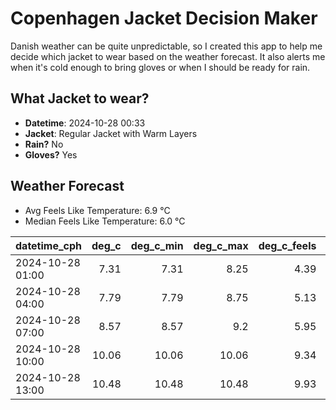 
# Copenhagen Jacket Decision Maker

Danish weather can be quite unpredictable, so I created this app to help me decide which jacket to wear based on the weather forecast. 
It also alerts me when it's cold enough to bring gloves or when I should be ready for rain.

## What Jacket to wear?

- **Datetime**: 2024-10-28 00:33
- **Jacket**: Regular Jacket with Warm Layers
- **Rain?** No
- **Gloves?** Yes

## Weather Forecast
- Avg Feels Like Temperature: 6.9 °C
- Median Feels Like Temperature: 6.0 °C

| datetime_cph     |   deg_c |   deg_c_min |   deg_c_max |   deg_c_feels | weather   | wind   | rain   |
|:-----------------|--------:|------------:|------------:|--------------:|:----------|:-------|:-------|
| 2024-10-28 01:00 |    7.31 |        7.31 |        8.25 |          4.39 | Clouds    | Low    | None   |
| 2024-10-28 04:00 |    7.79 |        7.79 |        8.75 |          5.13 | Clouds    | Low    | None   |
| 2024-10-28 07:00 |    8.57 |        8.57 |        9.2  |          5.95 | Clouds    | Low    | None   |
| 2024-10-28 10:00 |   10.06 |       10.06 |       10.06 |          9.34 | Clouds    | Low    | None   |
| 2024-10-28 13:00 |   10.48 |       10.48 |       10.48 |          9.93 | Clouds    | Low    | None   |
        